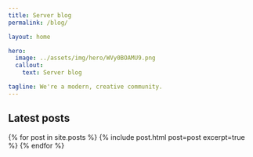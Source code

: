 ```yaml
---
title: Server blog
permalink: /blog/

layout: home

hero:
  image: ../assets/img/hero/WVy0BOAMU9.png
  callout:
    text: Server blog

tagline: We're a modern, creative community.
---
```


## Latest posts
{% for post in site.posts %}
  {% include post.html post=post excerpt=true %}
{% endfor %}
